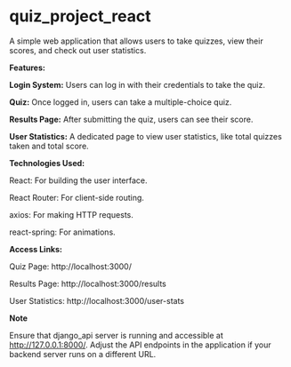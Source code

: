 # quiz_project_react

A simple web application that allows users to take quizzes, view their scores, and check out user statistics.

**Features:**

**Login System:** Users can log in with their credentials to take the quiz.

**Quiz:** Once logged in, users can take a multiple-choice quiz.

**Results Page:** After submitting the quiz, users can see their score.

**User Statistics:** A dedicated page to view user statistics, like total quizzes taken and total score.



**Technologies Used:**

React: For building the user interface.

React Router: For client-side routing.

axios: For making HTTP requests.

react-spring: For animations.

**Access Links:**

Quiz Page: http://localhost:3000/

Results Page: http://localhost:3000/results

User Statistics: http://localhost:3000/user-stats


**Note**

Ensure that django_api server is running and accessible at http://127.0.0.1:8000/. Adjust the API endpoints in the application if your backend server runs on a different URL.
